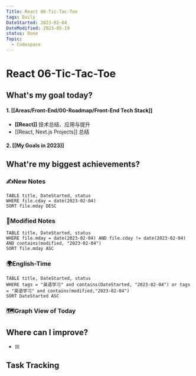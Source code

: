 ```yaml
---
Title: React 06-Tic-Tac-Toe
tags: Daily
DateStarted: 2023-02-04
DateModified: 2023-05-19
status: Done
Topic:
  - Codespace
---
```


# React 06-Tic-Tac-Toe

## What's my goal today?

#### 1. [[Areas/Front-End/00-Roadmap/Front-End Tech Stack]]

- **[[React]]** 技术总结、应用与提升
- [[React, Next.js Projects]] 总结

#### 2. [[My Goals in 2023]]

## What're my biggest achievements?

### ✍️New Notes

```dataview
TABLE title, DateStarted, status
WHERE file.cday = date(2023-02-04)
SORT file.mday DESC
```

### 📝Modified Notes

```dataview
TABLE title, DateStarted, status
WHERE file.mday = date(2023-02-04) AND file.cday != date(2023-02-04) AND contains(modified, "2023-02-04")
SORT file.mday ASC
```

### 🌍English-Time

```dataview
TABLE title, DateStarted, status
WHERE tags = "英语学习" and contains(DateStarted, "2023-02-04") or tags = "英语学习" and contains(modified,"2023-02-04")
SORT DateStarted ASC
```

### 🗺️Graph View of Today

## Where can I improve?

- [x]

## Task Tracking
